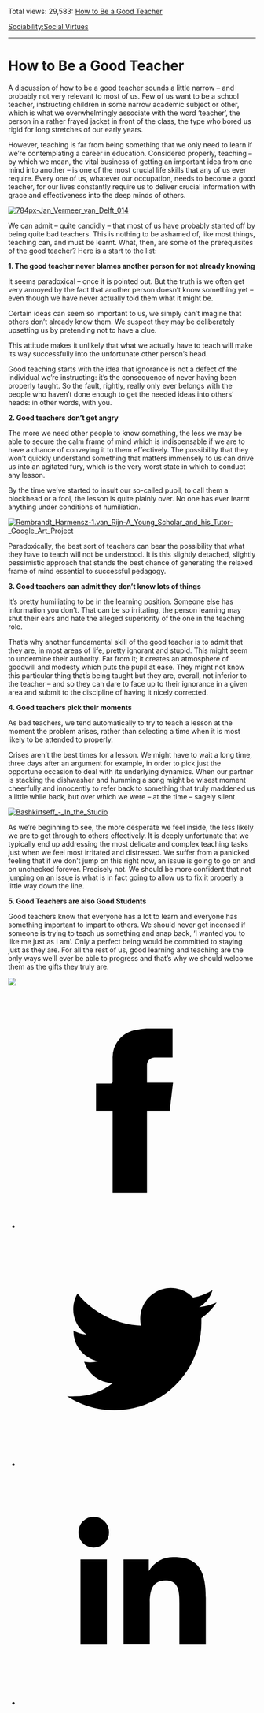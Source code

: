 Total views: 29,583: [How to Be a Good Teacher](https://www.theschooloflife.com/thebookoflife/how-to-be-a-good-teacher-2/)

[Sociability:](https://www.theschooloflife.com/thebookoflife/category/sociability/)[Social Virtues](https://www.theschooloflife.com/thebookoflife/category/sociability/social-virtues/)

* * *

# How to Be a Good Teacher
<style>
						.alignnone {
  display: block;
  margin-left: auto;
  margin-right: auto;
  align: center:
}

.addtoany_share_save_container {
display:none;
}

.wp-block-image {
		display: block;
  margin-left: auto;
  margin-right: auto;
  width: 50%;
}

.aligncenter {
display: block;
  margin-left: auto;
  margin-right: auto;
  align: center:
}

@media only screen and (max-width: 500px) {
  .wp-block-image {
		display: block;
  margin-left: auto;
  margin-right: auto;
  width: 100%;
} }

h1 {max-width: 600px !important;
}
.s18-single-post .content-area .site-main article .post-cat-header-display + .old-wrapper p {
    font-size: 1.200em
}
						</style>

A discussion of how to be a good teacher sounds a little narrow – and probably not very relevant to most of us. Few of us want to be a school teacher, instructing children in some narrow academic subject or other, which is what we overwhelmingly associate with the word ‘teacher’, the person in a rather frayed jacket in front of the class, the type who bored us rigid for long stretches of our early years.

However, teaching is far from being something that we only need to learn if we’re contemplating a career in education. Considered properly, teaching – by which we mean, the vital business of getting an important idea from one mind into another – is one of the most crucial life skills that any of us ever require. Every one of us, whatever our occupation, needs to become a good teacher, for our lives constantly require us to deliver crucial information with grace and effectiveness into the deep minds of others.

[![784px-Jan_Vermeer_van_Delft_014](https://www.theschooloflife.com/thebookoflife/wp-content/uploads/2017/03/784px-Jan_Vermeer_van_Delft_014.jpg)](http://www.thebookoflife.org/wp-content/uploads/2017/03/784px-Jan_Vermeer_van_Delft_014.jpg)

We can admit – quite candidly – that most of us have probably started off by being quite bad teachers. This is nothing to be ashamed of, like most things, teaching can, and must be learnt. What, then, are some of the prerequisites of the good teacher? Here is a start to the list:

**1. The good teacher never blames another person for not already knowing**

It seems paradoxical – once it is pointed out. But the truth is we often get very annoyed by the fact that another person doesn’t know something yet – even though we have never actually told them what it might be.

Certain ideas can seem so important to us, we simply can’t imagine that others don’t already know them. We suspect they may be deliberately upsetting us by pretending not to have a clue.

This attitude makes it unlikely that what we actually have to teach will make its way successfully into the unfortunate other person’s head.

Good teaching starts with the idea that ignorance is not a defect of the individual we’re instructing: it’s the consequence of never having been properly taught. So the fault, rightly, really only ever belongs with the people who haven’t done enough to get the needed ideas into others’ heads: in other words, with you.

**2. Good teachers don’t get angry**

The more we need other people to know something, the less we may be able to secure the calm frame of mind which is indispensable if we are to have a chance of conveying it to them effectively. The possibility that they won’t quickly understand something that matters immensely to us can drive us into an agitated fury, which is the very worst state in which to conduct any lesson.

By the time we’ve started to insult our so-called pupil, to call them a blockhead or a fool, the lesson is quite plainly over. No one has ever learnt anything under conditions of humiliation.

[![Rembrandt_Harmensz-1._van_Rijn_-_A_Young_Scholar_and_his_Tutor_-_Google_Art_Project](https://www.theschooloflife.com/thebookoflife/wp-content/uploads/2017/03/Rembrandt_Harmensz-1._van_Rijn_-_A_Young_Scholar_and_his_Tutor_-_Google_Art_Project.jpg)](http://www.thebookoflife.org/wp-content/uploads/2017/03/Rembrandt_Harmensz-1._van_Rijn_-_A_Young_Scholar_and_his_Tutor_-_Google_Art_Project.jpg)

Paradoxically, the best sort of teachers can bear the possibility that what they have to teach will not be understood. It is this slightly detached, slightly pessimistic approach that stands the best chance of generating the relaxed frame of mind essential to successful pedagogy.

**3. Good teachers can admit they don’t know lots of things**

It’s pretty humiliating to be in the learning position. Someone else has information you don’t. That can be so irritating, the person learning may shut their ears and hate the alleged superiority of the one in the teaching role.

That’s why another fundamental skill of the good teacher is to admit that they are, in most areas of life, pretty ignorant and stupid. This might seem to undermine their authority. Far from it; it creates an atmosphere of goodwill and modesty which puts the pupil at ease. They might not know this particular thing that’s being taught but they are, overall, not inferior to the teacher – and so they can dare to face up to their ignorance in a given area and submit to the discipline of having it nicely corrected.

**4. Good teachers pick their moments**

As bad teachers, we tend automatically to try to teach a lesson at the moment the problem arises, rather than selecting a time when it is most likely to be attended to properly.

Crises aren’t the best times for a lesson. We might have to wait a long time, three days after an argument for example, in order to pick just the opportune occasion to deal with its underlying dynamics. When our partner is stacking the dishwasher and humming a song might be wisest moment cheerfully and innocently to refer back to something that truly maddened us a little while back, but over which we were – at the time – sagely silent.

[![Bashkirtseff_-_In_the_Studio](https://www.theschooloflife.com/thebookoflife/wp-content/uploads/2017/03/Bashkirtseff_-_In_the_Studio.jpg)](http://www.thebookoflife.org/wp-content/uploads/2017/03/Bashkirtseff_-_In_the_Studio.jpg)

As we’re beginning to see, the more desperate we feel inside, the less likely we are to get through to others effectively. It is deeply unfortunate that we typically end up addressing the most delicate and complex teaching tasks just when we feel most irritated and distressed. We suffer from a panicked feeling that if we don’t jump on this right now, an issue is going to go on and on unchecked forever. Precisely not. We should be more confident that not jumping on an issue is what is in fact going to allow us to fix it properly a little way down the line.

**5. Good Teachers are also Good Students**

Good teachers know that everyone has a lot to learn and everyone has something important to impart to others. We should never get incensed if someone is trying to teach us something and snap back, ‘I wanted you to like me just as I am’. Only a perfect being would be committed to staying just as they are. For all the rest of us, good learning and teaching are the only ways we’ll ever be able to progress and that’s why we should welcome them as the gifts they truly are.

[![](https://img.youtube.com/vi/-FkvBA3U5lg/0.jpg)](https://www.youtube.com/embed/-FkvBA3U5lg '')
<style>
    .iframe-class { display: block !important; }
</style>

- [<svg xmlns="http://www.w3.org/2000/svg" viewbox="0 0 26 26"><title>Facebook</title>
                    <g>
                        <path d="M8.38,10H9.92c.2,0,.29,0,.29-.28,0-.82,0-1.64,0-2.46a3.05,3.05,0,0,1,2.57-3.15A7.22,7.22,0,0,1,14,3.95c.86,0,1.71,0,2.57,0h.25v3.2h-2A.85.85,0,0,0,14,8c0,.62,0,1.24,0,1.91h2.87L16.51,13H14v9H10.21V13H8.38Z"></path>
                    </g>
                </svg>](http://www.facebook.com/sharer/sharer.php?u=https://www.theschooloflife.com/thebookoflife/how-to-be-a-good-teacher-2/)
- [<svg xmlns="http://www.w3.org/2000/svg" viewbox="0 0 26 26"><title>Twitter</title>
                    <path d="M21.69,7.9a6.75,6.75,0,0,1-1.94.53,3.39,3.39,0,0,0,1.48-1.87,6.76,6.76,0,0,1-2.14.82,3.38,3.38,0,0,0-5.75,3.08,9.59,9.59,0,0,1-7-3.53,3.38,3.38,0,0,0,1,4.51A3.36,3.36,0,0,1,5.89,11v0A3.38,3.38,0,0,0,8.6,14.37a3.39,3.39,0,0,1-1.53.06,3.38,3.38,0,0,0,3.15,2.35A6.78,6.78,0,0,1,6,18.22a6.87,6.87,0,0,1-.81,0A9.6,9.6,0,0,0,20,10.08q0-.22,0-.44A6.86,6.86,0,0,0,21.69,7.9Z"></path>
                </svg>](http://twitter.com/share?url=https://www.theschooloflife.com/thebookoflife/how-to-be-a-good-teacher-2/&text=&via=theschooloflife)
- [<svg xmlns="http://www.w3.org/2000/svg" viewbox="0 0 26 26"><title>LinkedIn</title>
<path class="cls-2" d="M6.67,10H9.58v9.36H6.67ZM8.13,5.32A1.69,1.69,0,1,1,6.44,7,1.69,1.69,0,0,1,8.13,5.32"></path><path class="cls-2" d="M11.41,10H14.2v1.28h0A3.06,3.06,0,0,1,17,9.75c2.95,0,3.49,1.94,3.49,4.46v5.14H17.57V14.79c0-1.09,0-2.48-1.51-2.48s-1.75,1.18-1.75,2.4v4.63H11.41Z"></path></svg>](https://www.linkedin.com/shareArticle?mini=true&url=https://www.theschooloflife.com/thebookoflife/how-to-be-a-good-teacher-2/)
